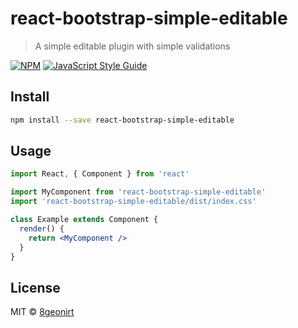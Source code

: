 # react-bootstrap-simple-editable

> A simple editable plugin with simple validations

[![NPM](https://img.shields.io/npm/v/react-bootstrap-simple-editable.svg)](https://www.npmjs.com/package/react-bootstrap-simple-editable) [![JavaScript Style Guide](https://img.shields.io/badge/code_style-standard-brightgreen.svg)](https://standardjs.com)

## Install

```bash
npm install --save react-bootstrap-simple-editable
```

## Usage

```jsx
import React, { Component } from 'react'

import MyComponent from 'react-bootstrap-simple-editable'
import 'react-bootstrap-simple-editable/dist/index.css'

class Example extends Component {
  render() {
    return <MyComponent />
  }
}
```

## License

MIT © [8geonirt](https://github.com/8geonirt)
